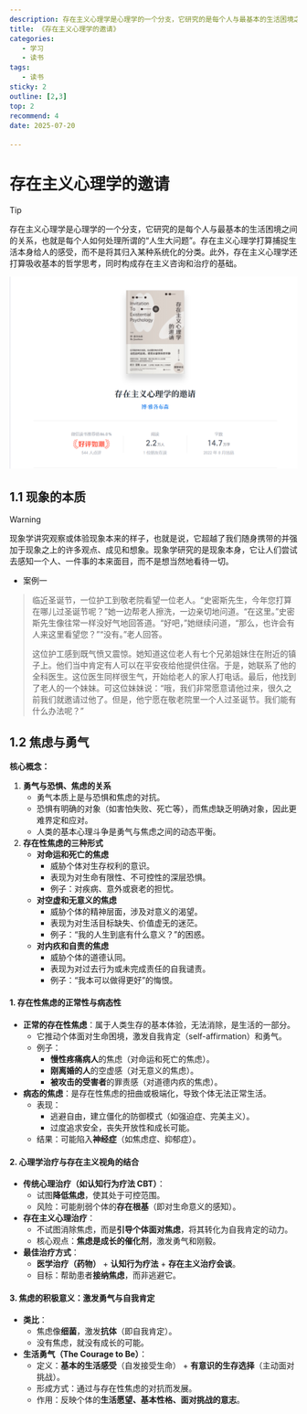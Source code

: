 ```yaml
---
description: 存在主义心理学是心理学的一个分支，它研究的是每个人与最基本的生活困境之间的关系，也就是每个人如何处理所谓的“人生大问题”。存在主义心理学打算捕捉生活本身给人的感受，而不是将其归入某种系统化的分类。此外，存在主义心理学还打算吸收基本的哲学思考，同时构成存在主义咨询和治疗的基础。
title: 《存在主义心理学的邀请》
categories: 
   - 学习
   - 读书
tags: 
   - 读书
sticky: 2
outline: [2,3]
top: 2
recommend: 4
date: 2025-07-20

---
```




# 存在主义心理学的邀请

> [!TIP]
>
> 存在主义心理学是心理学的一个分支，它研究的是每个人与最基本的生活困境之间的关系，也就是每个人如何处理所谓的“人生大问题”。存在主义心理学打算捕捉生活本身给人的感受，而不是将其归入某种系统化的分类。此外，存在主义心理学还打算吸收基本的哲学思考，同时构成存在主义咨询和治疗的基础。

![image-20250720150914073](images/image-20250720150914073.png)

## 1.1 现象的本质

> [!WARNING]
>
> 现象学讲究观察或体验现象本来的样子，也就是说，它超越了我们随身携带的并强加于现象之上的许多观点、成见和想象。现象学研究的是现象本身，它让人们尝试去感知一个人、一件事的本来面目，而不是想当然地看待一切。

- 案例一

> 临近圣诞节，一位护工到敬老院看望一位老人。“史密斯先生，今年您打算在哪儿过圣诞节呢？”她一边帮老人擦洗，一边亲切地问道。“在这里。”史密斯先生像往常一样没好气地回答道。“好吧，”她继续问道，“那么，也许会有人来这里看望您？”“没有。”老人回答。
>
> 这位护工感到既气愤又震惊。她知道这位老人有七个兄弟姐妹住在附近的镇子上。他们当中肯定有人可以在平安夜给他提供住宿。于是，她联系了他的全科医生。这位医生同样很生气，开始给老人的家人打电话。最后，他找到了老人的一个妹妹。可这位妹妹说：“哦，我们非常愿意请他过来，很久之前我们就邀请过他了。但是，他宁愿在敬老院里一个人过圣诞节。我们能有什么办法呢？”


## 1.2 焦虑与勇气

**核心概念：**

1. **勇气与恐惧、焦虑的关系**
   - 勇气本质上是与恐惧和焦虑的对抗。
   - 恐惧有明确的对象（如害怕失败、死亡等），而焦虑缺乏明确对象，因此更难界定和应对。
   - 人类的基本心理斗争是勇气与焦虑之间的动态平衡。
2. **存在性焦虑的三种形式**
   - **对命运和死亡的焦虑**
     - 威胁个体对生存权利的意识。
     - 表现为对生命有限性、不可控性的深层恐惧。
     - 例子：对疾病、意外或衰老的担忧。
   - **对空虚和无意义的焦虑**
     - 威胁个体的精神层面，涉及对意义的渴望。
     - 表现为对生活目标缺失、价值虚无的迷茫。
     - 例子：“我的人生到底有什么意义？”的困惑。
   - **对内疚和自责的焦虑**
     - 威胁个体的道德认同。
     - 表现为对过去行为或未完成责任的自我谴责。
     - 例子：“我本可以做得更好”的悔恨。

#### **1. 存在性焦虑的正常性与病态性**

- **正常的存在性焦虑**：属于人类生存的基本体验，无法消除，是生活的一部分。
  - 它推动个体面对生命困境，激发自我肯定（self-affirmation）和勇气。
  - 例子：
    - **慢性疼痛病人**的焦虑（对命运和死亡的焦虑）。
    - **刚离婚的人**的空虚感（对无意义的焦虑）。
    - **被攻击的受害者**的罪责感（对道德内疚的焦虑）。
- **病态的焦虑**：是存在性焦虑的扭曲或极端化，导致个体无法正常生活。
  - 表现：
    - 逃避自由，建立僵化的防御模式（如强迫症、完美主义）。
    - 过度追求安全，丧失开放性和成长可能。
  - 结果：可能陷入**神经症**（如焦虑症、抑郁症）。

#### **2. 心理学治疗与存在主义视角的结合**

- **传统心理治疗（如认知行为疗法 CBT）**：
  - 试图**降低焦虑**，使其处于可控范围。
  - 风险：可能削弱个体的**存在根基**（即对生命意义的感知）。
- **存在主义心理治疗**：
  - 不试图消除焦虑，而是**引导个体面对焦虑**，将其转化为自我肯定的动力。
  - 核心观点：**焦虑是成长的催化剂**，激发勇气和刚毅。
- **最佳治疗方式**：
  - **医学治疗（药物）** + **认知行为疗法** + **存在主义治疗会谈**。
  - 目标：帮助患者**接纳焦虑**，而非逃避它。

#### **3. 焦虑的积极意义：激发勇气与自我肯定**

- **类比**：
  - 焦虑像**细菌**，激发**抗体**（即自我肯定）。
  - 没有焦虑，就没有成长的可能。
- **生活勇气（The Courage to Be）**：
  - 定义：**基本的生活感受**（自发接受生命） + **有意识的生存选择**（主动面对挑战）。
  - 形成方式：通过与存在性焦虑的对抗而发展。
  - 作用：反映个体的**生活愿望、基本性格、面对挑战的意志**。

